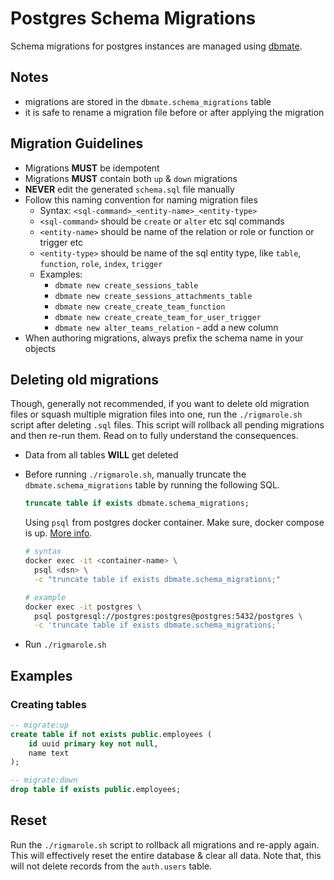 # Postgres Schema Migrations

Schema migrations for postgres instances are managed using [dbmate](https://github.com/amacneil/dbmate).

## Notes

- migrations are stored in the `dbmate.schema_migrations` table
- it is safe to rename a migration file before or after applying the migration

## Migration Guidelines

- Migrations **MUST** be idempotent
- Migrations **MUST** contain both `up` &amp; `down` migrations
- **NEVER** edit the generated `schema.sql` file manually
- Follow this naming convention for naming migration files
  - Syntax: `<sql-command>_<entity-name>_<entity-type>`
  - `<sql-command>` should be `create` or `alter` etc sql commands
  - `<entity-name>` should be name of the relation or role or function or trigger etc
  - `<entity-type>` should be name of the sql entity type, like `table`, `function`, `role`, `index`, `trigger`
  - Examples:
    - `dbmate new create_sessions_table`
    - `dbmate new create_sessions_attachments_table`
    - `dbmate new create_create_team_function`
    - `dbmate new create_create_team_for_user_trigger`
    - `dbmate new alter_teams_relation` - add a new column
- When authoring migrations, always prefix the schema name in your objects

## Deleting old migrations

Though, generally not recommended, if you want to delete old migration files or squash multiple migration files into one, run the `./rigmarole.sh` script after deleting `.sql` files. This script will rollback all pending migrations and then re-run them. Read on to fully understand the consequences.

* Data from all tables **WILL** get deleted
* Before running `./rigmarole.sh`, manually truncate the `dbmate.schema_migrations` table by running the following SQL.
  
  ```sql
  truncate table if exists dbmate.schema_migrations;
  ```

  Using `psql` from postgres docker container. Make sure, docker compose is up. [More info](../README.md).

  ```sh
  # syntax
  docker exec -it <container-name> \
    psql <dsn> \
    -c "truncate table if exists dbmate.schema_migrations;"

  # example
  docker exec -it postgres \
    psql postgresql://postgres:postgres@postgres:5432/postgres \
    -c 'truncate table if exists dbmate.schema_migrations;'
  ```

* Run `./rigmarole.sh`

## Examples

### Creating tables

```sql
-- migrate:up
create table if not exists public.employees (
    id uuid primary key not null,
    name text
);

-- migrate:down
drop table if exists public.employees;
```

## Reset

Run the `./rigmarole.sh` script to rollback all migrations and re-apply again. This will effectively reset the entire database &amp; clear all data. Note that, this will not delete records from the `auth.users` table.